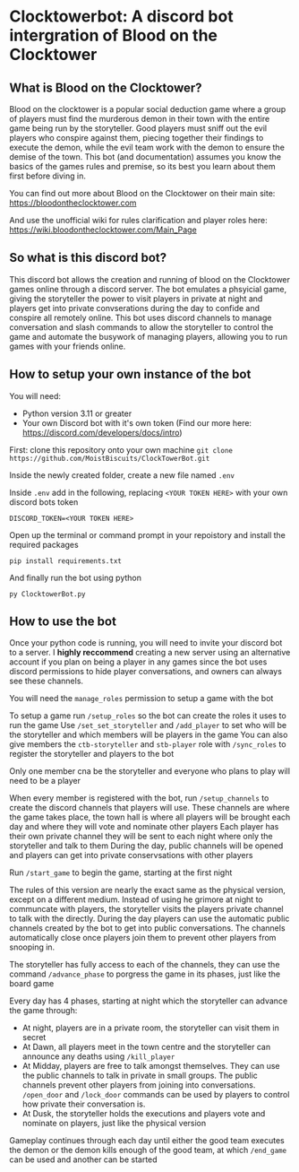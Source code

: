 # Clocktowerbot: A discord bot intergration of Blood on the Clocktower
## What is Blood on the Clocktower?

Blood on the clocktower is a popular social deduction game where a group of players must find the murderous demon in their town with the entire game being run by the storyteller.
Good players must sniff out the evil players who conspire against them, piecing together their findings to execute the demon, while the evil team work with the demon to ensure the demise of the town.
This bot (and documentation) assumes you know the basics of the games rules and premise, so its best you learn about them first before diving in.

You can find out more about Blood on the Clocktower on their main site:
https://bloodontheclocktower.com

And use the unofficial wiki for rules clarification and player roles here:
https://wiki.bloodontheclocktower.com/Main_Page

## So what is this discord bot?

This discord bot allows the creation and running of blood on the Clocktower games online through a discord server. The bot emulates a phsyicial game, giving the storyteller the power to visit players in private at night and players get into private convserations during the day to confide and conspire all remotely online. This bot uses discord channels to manage conversation and slash commands to allow the storyteller to control the game and automate the busywork of managing players, allowing you to run games with your friends online.

## How to setup your own instance of the bot

You will need:
- Python version 3.11 or greater
- Your own Discord bot with it's own token (Find our more here: https://discord.com/developers/docs/intro)

First: clone this repository onto your own machine
`git clone https://github.com/MoistBiscuits/ClockTowerBot.git`

Inside the newly created folder, create a new file named `.env`

Inside `.env` add in the following, replacing `<YOUR TOKEN HERE>` with your own discord bots token

`DISCORD_TOKEN=<YOUR TOKEN HERE>`

Open up the terminal or command prompt in your repoistory and install the required packages

`pip install requirements.txt`

And finally run the bot using python

`py ClocktowerBot.py`

## How to use the bot

Once your python code is running, you will need to invite your discord bot to a server.
I **highly reccommend** creating a new server using an alternative account if you plan on being a player in any games since the bot uses discord permissions to hide player conversations, and owners can always see these channels.

You will need the `manage_roles` permission to setup a game with the bot

To setup a game run `/setup_roles` so the bot can create the roles it uses to run the game
Use `/set_set_storyteller` and `/add_player` to set who will be the storyteller and which members will be players in the game
You can also give members the `ctb-storyteller` and `stb-player` role with `/sync_roles` to register the storyteller and players to the bot

Only one member cna be the storyteller and everyone who plans to play will need to be a player

When every member is registered with the bot, run `/setup_channels` to create the discord channels that players will use.
These channels are where the game takes place, the town hall is where all players will be brought each day and where they will vote and nominate other players
Each player has their own private channel they will be sent to each night where only the storyteller and talk to them
During the day, public channels will be opened and players can get into private conservsations with other players

Run `/start_game` to begin the game, starting at the first night

The rules of this version are nearly the exact same as the physical version, except on a different medium. Instead of using he grimore at night to communcate with players, the storyteller visits the players private channel to talk with the directly. During the day players can use the automatic public channels created by the bot to get into public conversations. The channels automatically close once players join them to prevent other players from snooping in.

The storyteller has fully access to each of the channels, they can use the command `/advance_phase` to porgress the game in its phases, just like the board game

Every day has 4 phases, starting at night which the storyteller can advance the game through:
- At night, players are in a private room, the storyteller can visit them in secret
- At Dawn, all players meet in the town centre and the storyteller can announce any deaths using `/kill_player`
- At Midday, players are free to talk amongst themselves. They can use the public channels to talk in private in small groups. The public channels prevent other players from joining into conversations. `/open_door` and `/lock_door` commands can be used by players to control how private their conversation is.
- At Dusk, the storyteller holds the executions and players vote and nominate on players, just like the physical version

Gameplay continues through each day until either the good team executes the demon or the demon kills enough of the good team, at which `/end_game` can be used and another can be started


